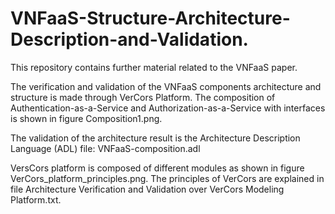 # VNFaaS-Structure-Architecture-Description-and-Validation.
This repository contains further material related to the VNFaaS paper.

The verification and validation of the VNFaaS components architecture and structure is made through VerCors Platform. The composition of Authentication-as-a-Service and Authorization-as-a-Service with interfaces is shown in figure Composition1.png. 

The validation of the architecture result is the Architecture Description Language (ADL) file: VNFaaS-composition.adl 

VersCors platform is composed of different modules as shown in figure VerCors_platform_principles.png. The principles of VerCors are explained in file Architecture Verification and Validation over VerCors Modeling Platform.txt. 
